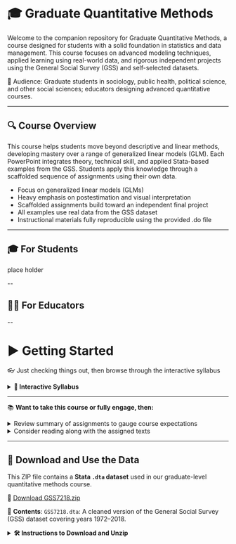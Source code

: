 # 🎓 Graduate Quantitative Methods
Welcome to the companion repository for Graduate Quantitative Methods, a course designed for students with a solid foundation in statistics and data management. This course focuses on advanced modeling techniques, applied learning using real-world data, and rigorous independent projects using the General Social Survey (GSS) and self-selected datasets.

🎯 Audience: Graduate students in sociology, public health, political science, and other social sciences; educators designing advanced quantitative courses.

---

## 🔍 Course Overview
This course helps students move beyond descriptive and linear methods, developing mastery over a range of generalized linear models (GLM). Each PowerPoint integrates theory, technical skill, and applied Stata-based examples from the GSS. Students apply this knowledge through a scaffolded sequence of assignments using their own data.

- Focus on generalized linear models (GLMs)
- Heavy emphasis on postestimation and visual interpretation
- Scaffolded assignments build toward an independent final project
- All examples use real data from the GSS dataset
- Instructional materials fully reproducible using the provided .do file

---

## 🎓 For Students
place holder

--
## 🧑‍🏫 For Educators

--

# ▶️ Getting Started 

👓 Just checking things out, then browse through the interactive syllabus

<details>
  
  <summary><strong>📅 Interactive Syllabus</strong></summary>
  
| **Week** | **Topic** | **Slides** | **Readings / Due** |
|---|---|---|---|
| Week 1 | Course Intro & Refresher | [PPT 1](https://github.com/TonyBardo/teaching-materials/blob/main/graduate-quant/PPTs/PPT-1-graduate-quant.pdf) | Long & Freese Ch. 1, Pre-assessment |
| Week 2 | Practice Stata | — | [UCLA Stata Resources](https://stats.idre.ucla.edu/stata/), [Assignment 1](https://github.com/TonyBardo/teaching-materials/blob/main/graduate-quant/assignments/assignment_1.pdf) |
| Week 3 | Visualization & Model Thinking | [PPT 2](https://github.com/TonyBardo/teaching-materials/blob/main/graduate-quant/PPTs/PPT-2-graduate-quant.pdf) | Long & Freese Ch. 2 |
| Week 4 | Linear Regression Diagnostics | [PPT 3](https://github.com/TonyBardo/teaching-materials/blob/main/graduate-quant/PPTs/PPT-3-graduate-quant.pdf) | Hoffmann Ch. 1, [Assignment 2](https://github.com/TonyBardo/teaching-materials/blob/main/graduate-quant/assignments/assignment_2.pdf) |
| Week 5 | Mediation vs Moderation | [PPT 4](https://github.com/TonyBardo/teaching-materials/blob/main/graduate-quant/PPTs/PPT-4-graduate-quant.pdf) | MacKinnon et al. (1995), Hoffmann Ch. 2, [Assignment 3](https://github.com/TonyBardo/teaching-materials/blob/main/graduate-quant/assignments/assignment_3.pdf) |
| Week 6 | Intro to GLM | [PPT 5](https://github.com/TonyBardo/teaching-materials/blob/main/graduate-quant/PPTs/PPT-5-graduate-quant.pdf) | Long & Freese Ch. 3 & 4 |
| Week 7 | Binary Outcomes (Logit/Probit) | [PPT 6](https://github.com/TonyBardo/teaching-materials/blob/main/graduate-quant/PPTs/PPT-6-graduate-quant.pdf) | Hoffmann Ch. 3, Long & Freese Ch. 5 & 6, [Assignment 4](https://github.com/TonyBardo/teaching-materials/blob/main/graduate-quant/assignments/assignment_4.pdf) |
| Week 8 | Ordered Outcomes | [PPT 7](https://github.com/TonyBardo/teaching-materials/blob/main/graduate-quant/PPTs/PPT-7-graduate-quant.pdf) | Hoffmann Ch. 4, Long & Freese Ch. 7 |
| Week 9 | Review: Binary & Ordered Models | [PPT 8](https://github.com/TonyBardo/teaching-materials/blob/main/graduate-quant/PPTs/PPT-8-graduate-quant.pdf) | Review, [Assignment 5](https://github.com/TonyBardo/teaching-materials/blob/main/graduate-quant/assignments/assignment_5.pdf) |
| Week 10 | Multinomial Logit | [PPT 9](https://github.com/TonyBardo/teaching-materials/blob/main/graduate-quant/PPTs/PPT-9-graduate-quant.pdf) | Hoffmann Ch. 5, Long & Freese Ch. 8 |
| Week 11 | Count Models (Poisson, NegBin) | [PPT 10](https://github.com/TonyBardo/teaching-materials/blob/main/graduate-quant/PPTs/PPT-10-graduate-quant.pdf) | Hoffmann Ch. 6, Long & Freese Ch. 9 |
| Week 12 | Structural Equation Modeling (Intro) | [PPT 11](https://github.com/TonyBardo/teaching-materials/blob/main/graduate-quant/PPTs/PPT-11-graduate-quant.pdf) | Catch-up |
| Week 13 | Student Presentations | — | [Final Presentation Instructions](https://github.com/TonyBardo/teaching-materials/blob/main/graduate-quant/assignments/FinalPresentation.pdf) |
| Week 14 | Final Projects | — | [Final Paper Instructions](https://github.com/TonyBardo/teaching-materials/blob/main/graduate-quant/assignments/FinalPaper.pdf) |

</details>

---

📚 **Want to take this course or fully engage, then:**

<details>
  
<summary>Review summary of assignments to gauge course expectations</summary>

| Assignment | Description |
|-----------|-------------|
| [Assignment 1](https://github.com/TonyBardo/teaching-materials/blob/main/graduate-quant/assignments/assignment_1.pdf) | Topic selection, data identification, cleaning, descriptive stats |
| [Assignment 2](https://github.com/TonyBardo/teaching-materials/blob/main/graduate-quant/assignments/assignment_2.pdf) | OLS modeling and diagnostics |
| [Assignment 3](https://github.com/TonyBardo/teaching-materials/blob/main/graduate-quant/assignments/assignment_3.pdf) | Moderation and mediation |
| [Assignment 4](https://github.com/TonyBardo/teaching-materials/blob/main/graduate-quant/assignments/assignment_4.pdf) | Binary logit and postestimation |
| [Assignment 5](https://github.com/TonyBardo/teaching-materials/blob/main/graduate-quant/assignments/assignment_5.pdf) | GLM extensions and review |
| [Final Presentation](https://github.com/TonyBardo/teaching-materials/blob/main/graduate-quant/assignments/FinalPresentation.pdf) | 15-min academic-style presentation |
| [Final Paper](https://github.com/TonyBardo/teaching-materials/blob/main/graduate-quant/assignments/FinalPaper.pdf) | Journal-style research paper using GLM |

</details>

<details>
  
<summary>Consider reading along with the assigned texts</summary>

While the course is fully accessible using the PPTs and the master Stata .do file, these texts are highly recommended:

- **Long & Freese** – *Regression Models for Categorical Dependent Variables Using Stata*
- **Hoffmann** – *Linear Regression Models: Applications and Interpretation*
- **MacKinnon, Warsi, & Dwyer (1995)** – *Mediation, Moderation, and Conditional Process*

</details>

---

## 💾 Download and Use the Data

This ZIP file contains a **Stata `.dta` dataset** used in our graduate-level quantitative methods course.

🔗 [Download GSS7218.zip](https://github.com/TonyBardo/teaching-materials/raw/main/graduate-quant/data/GSS7218.zip)

🧾 **Contents**: `GSS7218.dta`: A cleaned version of the General Social Survey (GSS) dataset covering years 1972–2018.

<details>
  
  <summary><strong>🛠️ Instructions to Download and Unzip</strong></summary>

#### 🪟 Windows
1. Click the link above or **right-click → "Save link as…"** to download the ZIP file.
2. Once downloaded, **right-click the file → "Extract All…"** to unzip it.
3. You will now see the file `GSS7218.dta` inside the extracted folder.

#### 🍎 macOS
1. Click the link or **Ctrl+Click → "Download Linked File As…"**
2. Open your **Downloads** folder and **double-click the ZIP file** to unzip it.
3. You will see the `.dta` file inside.

</details>
